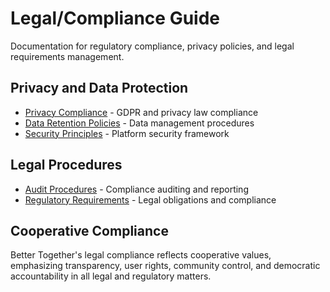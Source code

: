 # Legal/Compliance Guide

Documentation for regulatory compliance, privacy policies, and legal requirements management.

## Privacy and Data Protection
- [Privacy Compliance](privacy_compliance.md) - GDPR and privacy law compliance
- [Data Retention Policies](data_retention.md) - Data management procedures
- [Security Principles](../shared/security_and_privacy.md) - Platform security framework

## Legal Procedures
- [Audit Procedures](audit_procedures.md) - Compliance auditing and reporting
- [Regulatory Requirements](regulatory_requirements.md) - Legal obligations and compliance

## Cooperative Compliance
Better Together's legal compliance reflects cooperative values, emphasizing transparency, user rights, community control, and democratic accountability in all legal and regulatory matters.
